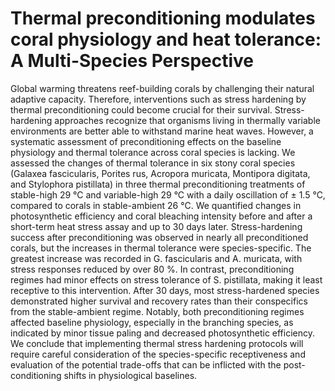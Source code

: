# Thermal preconditioning modulates coral physiology and heat tolerance: A Multi-Species Perspective

Global warming threatens reef-building corals by challenging their natural adaptive capacity. Therefore, interventions such as stress hardening by thermal preconditioning could become crucial for their survival. Stress-hardening approaches recognize that organisms living in thermally variable environments are better able to withstand marine heat waves. However, a systematic assessment of preconditioning effects on the baseline physiology and thermal tolerance across coral species is lacking. We assessed the changes of thermal tolerance in six stony coral species (Galaxea fascicularis, Porites rus, Acropora muricata, Montipora digitata, and Stylophora pistillata) in three thermal preconditioning treatments of stable-high 29 °C and variable-high 29 °C with a daily oscillation of ± 1.5 °C, compared to corals in stable-ambient 26 °C. We quantified changes in photosynthetic efficiency and coral bleaching intensity before and after a short-term heat stress assay and up to 30 days later. Stress-hardening success after preconditioning was observed in nearly all preconditioned corals, but the increases in thermal tolerance were species-specific. The greatest increase was recorded in G. fascicularis and A. muricata, with stress responses reduced by over 80 %. In contrast, preconditioning regimes had minor effects on stress tolerance of S. pistillata, making it least receptive to this intervention. After 30 days, most stress-hardened species demonstrated higher survival and recovery rates than their conspecifics from the stable-ambient regime. Notably, both preconditioning regimes affected baseline physiology, especially in the branching species, as indicated by minor tissue paling and decreased photosynthetic efficiency. We conclude that implementing thermal stress hardening protocols will require careful consideration of the species-specific receptiveness and evaluation of the potential trade-offs that can be inflicted with the post-conditioning shifts in physiological baselines.
